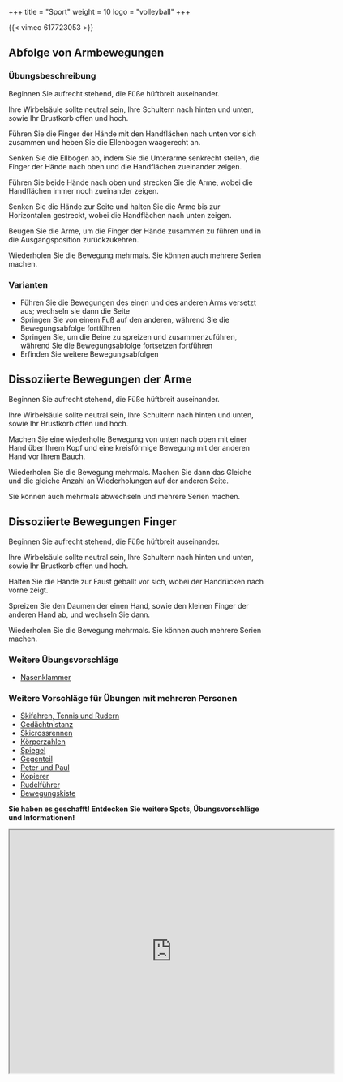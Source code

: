 +++
title = "Sport"
weight = 10
logo = "volleyball"
+++

{{< vimeo 617723053 >}}

## Abfolge von Armbewegungen

### Übungsbeschreibung

Beginnen Sie aufrecht stehend, die Füße hüftbreit auseinander.

Ihre Wirbelsäule sollte neutral sein, Ihre Schultern nach hinten und unten, sowie Ihr Brustkorb offen und hoch.

Führen Sie die Finger der Hände mit den Handflächen nach unten vor sich zusammen und heben Sie die Ellenbogen waagerecht an.

Senken Sie die Ellbogen ab, indem Sie die Unterarme senkrecht stellen, die Finger der Hände nach oben und die Handflächen zueinander zeigen.

Führen Sie beide Hände nach oben und strecken Sie die Arme, wobei die Handflächen immer noch zueinander zeigen.

Senken Sie die Hände zur Seite und halten Sie die Arme bis zur Horizontalen gestreckt, wobei die Handflächen nach unten zeigen.

Beugen Sie die Arme, um die Finger der Hände zusammen zu führen und in die Ausgangsposition zurückzukehren.

Wiederholen Sie die Bewegung mehrmals. Sie können auch mehrere Serien machen.

### Varianten

- Führen Sie die Bewegungen des einen und des anderen Arms versetzt aus; wechseln sie dann die Seite
- Springen Sie von einem Fuß auf den anderen, während Sie die Bewegungsabfolge fortführen
- Springen Sie, um die Beine zu spreizen und zusammenzuführen, während Sie die Bewegungsabfolge fortsetzen fortführen
- Erfinden Sie weitere Bewegungsabfolgen

## Dissoziierte Bewegungen der Arme

Beginnen Sie aufrecht stehend, die Füße hüftbreit auseinander.

Ihre Wirbelsäule sollte neutral sein, Ihre Schultern nach hinten und unten, sowie Ihr Brustkorb offen und hoch.

Machen Sie eine wiederholte Bewegung von unten nach oben mit einer Hand über Ihrem Kopf und eine kreisförmige Bewegung mit der anderen Hand vor Ihrem Bauch.

Wiederholen Sie die Bewegung mehrmals. Machen Sie dann das Gleiche und die gleiche Anzahl an Wiederholungen auf der anderen Seite.

Sie können auch mehrmals abwechseln und mehrere Serien machen.

## Dissoziierte Bewegungen Finger

Beginnen Sie aufrecht stehend, die Füße hüftbreit auseinander.

Ihre Wirbelsäule sollte neutral sein, Ihre Schultern nach hinten und unten, sowie Ihr Brustkorb offen und hoch.

Halten Sie die Hände zur Faust geballt vor sich, wobei der Handrücken nach vorne zeigt.

Spreizen Sie den Daumen der einen Hand, sowie den kleinen Finger der anderen Hand ab, und wechseln Sie dann.

Wiederholen Sie die Bewegung mehrmals. Sie können auch mehrere Serien machen.

### Weitere Übungsvorschläge

- [Nasenklammer](https://www.schulebewegt.ch/de/aufgaben/pince-nez)

### Weitere Vorschläge für Übungen mit mehreren Personen

- [Skifahren, Tennis und Rudern](https://www.schulebewegt.ch/de/aufgaben/Ski_tennis_et_aviron)
- [Gedächtnistanz](https://www.schulebewegt.ch/de/aufgaben/Danse_de_la_memoire)
- [Skicrossrennen](https://www.schulebewegt.ch/de/aufgaben/Course_de_skicross)
- [Körperzahlen](https://www.schulebewegt.ch/de/aufgaben/Chiffres_du_corps)
- [Spiegel](https://www.schulebewegt.ch/de/aufgaben/miroir_mon_beau_miroir)
- [Gegenteil](https://www.schulebewegt.ch/de/aufgaben/Fais%252520le%252520contraire%2525C2%2525A0!)
- [Peter und Paul](https://www.schulebewegt.ch/de/aufgaben/Pierre_et_Paul)
- [Kopierer](https://www.schulebewegt.ch/de/aufgaben/Chef_de_bande)
- [Rudelführer](https://www.schulebewegt.ch/de/aufgaben/Copieur)
- [Bewegungskiste](https://www.schulebewegt.ch/de/aufgaben/Boite_a_mouvement)

**Sie haben es geschafft! Entdecken Sie weitere Spots, Übungsvorschläge und Informationen!**

<iframe src="https://www.google.com/maps/d/embed?mid=1kiaz6lXCXIZeFgHnKRHjAHR-OJKiV2c&ehbc=2E312F" width="640" height="480"></iframe>